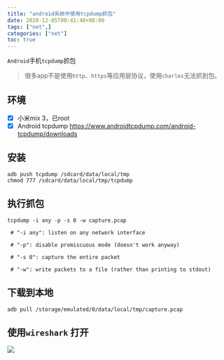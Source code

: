 ```yaml
---
title: "android系统中使用tcpdump抓包"
date: 2020-12-05T00:41:48+08:00
tags: ["net",]
categories: ["net"]
toc: true 
---
```


`Android`手机`tcpdump`抓包
<!--more-->

>    很多app不是使用`http`、`https`等应用层协议，使用`charles`无法抓到包。

## 环境

-   [x] 小米mix 3，已root
-   [x] Android tcpdump https://www.androidtcpdump.com/android-tcpdump/downloads

## 安装 

```shell
adb push tcpdump /sdcard/data/local/tmp
chmod 777 /sdcard/data/local/tmp/tcpdump
```

## 执行抓包 

```shell
tcpdump -i any -p -s 0 -w capture.pcap

 # "-i any": listen on any network interface

 # "-p": disable promiscuous mode (doesn't work anyway)

 # "-s 0": capture the entire packet

 # "-w": write packets to a file (rather than printing to stdout)
```

## 下载到本地 

```shell
adb pull /storage/emulated/0/data/local/tmp/capture.pcap
```

## 使用`wireshark` 打开 

![](https://i.loli.net/2020/12/05/iyOwxFvGZqkA1p4.png)

